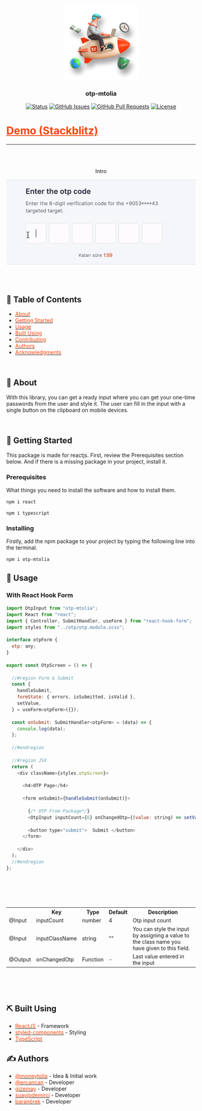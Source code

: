 <p align="center">
  <a href="" rel="noopener">
 <img width=200px height=200px src="./brand.png" alt="Project logo"></a>
</p>

<h3 align="center">otp-mtolia</h3>

<div align="center">

[![Status](https://img.shields.io/badge/status-active-success.svg)]()
[![GitHub Issues](https://img.shields.io/github/issues/gizemay96/otp.svg)](https://github.com/gizemay96/otp/issues)
[![GitHub Pull Requests](https://img.shields.io/github/issues-pr/gizemay96/otp.svg)](https://github.com/gizemay96/otp/pulls)
[![License](https://img.shields.io/badge/license-MIT-blue.svg)](/LICENSE)

</div>

<h1> <a style="color: #ff4308" target="_blank" href="https://stackblitz.com/edit/stackblitz-starters-vzx3e7?description=React%20%20%20TypeScript%20starter%20project&file=src%2FApp.tsx,src%2Fstyle.css,src%2Findex.tsx&title=React%20Starter" >Demo (Stackblitz) </a> </h1>

---

<br>
<br>

<p align="center"> Intro </p>

<p align="center">
  <img src="./otp.gif" alt="Gif Başlığı">
</p>

<br>
<br>

## 📝 Table of Contents

- [<span style="color:#ff4308">About</span>](#about)
- [<span style="color:#ff4308">Getting Started</span>](#getting_started)
- [<span style="color:#ff4308">Usage</span>](#usage)
- [<span style="color:#ff4308">Built Using</span>](#built_using)
- [<span style="color:#ff4308">Contributing</span>](../CONTRIBUTING.md)
- [<span style="color:#ff4308">Authors</span>](#authors)
- [<span style="color:#ff4308">Acknowledgments</span>](#acknowledgement)

<br>

## 🧐 About <a name = "about"></a>

With this library, you can get a ready input where you can get your one-time passwords from the user and style it. The user can fill in the input with a single button on the clipboard on mobile devices.

<br>

## 🏁 Getting Started <a name = "getting_started"></a>

This package is made for reactjs. First, review the Prerequisites section below. And if there is a missing package in your project, install it.

### Prerequisites

What things you need to install the software and how to install them.

```
npm i react
```

```
npm i typescript
```

### Installing

Firstly, add the npm package to your project by typing the following line into the terminal.


```
npm i otp-mtolia
```


## 🎈 Usage <a name="usage"></a>

### With React Hook Form
```javascript
import OtpInput from "otp-mtolia";
import React from "react";
import { Controller, SubmitHandler, useForm } from "react-hook-form";
import styles from "../otp/otp.module.scss";

interface otpForm {
  otp: any;
}

export const OtpScreen = () => {

  //#region Form & Submit
  const {
    handleSubmit,
    formState: { errors, isSubmitted, isValid },
    setValue,
  } = useForm<otpForm>({});

  const onSubmit: SubmitHandler<otpForm> = (data) => {
    console.log(data);
  };

  //#endregion

  //#region JSX
  return (
    <div className={styles.otpScreen}>

      <h4>OTP Page</h4>

      <form onSubmit={handleSubmit(onSubmit)}>

        {/* OTP From Package*/}
        <OtpInput inputCount={6} onChangedOtp={(value: string) => setValue('otp', value)} inputClassName={styles.otpInput} />

        <button type="submit">  Submit </button>
      </form>
      
    </div>
  );
  //#endregion
};

```
<br>
<br>
<br>
<br>

<table>
<tr>
<th></th>
<th>Key</th>
<th>Type</th>
<th>Default</th>
<th>Description</th>
</tr>

<tr>
<td>@Input</td>
<td>inputCount</td>
<td>number</td>
<td>4</td>
<td>Otp input count</td>
</tr>

<tr>
<td>@Input</td>
<td>inputClassName</td>
<td>string</td>
<td>""</td>
<td>You can style the input by assigning a value to the class name you have given to this field.</td>
</tr>

<tr>
<td>@Output</td>
<td>onChangedOtp</td>
<td>Function</td>
<td>-</td>
<td>Last value entered in the input</td>
</tr>

</table>

<br>
<br>
<br>

## ⛏️ Built Using <a name = "built_using"></a>

- [<span style="color:#ff4308">ReactJS</span>](https://react.dev/) - Framework
- [<span style="color:#ff4308">styled-components</span>](https://www.npmjs.com/package/styled-components) - Styling
- [<span style="color:#ff4308">TypeScript</span>](https://www.npmjs.com/package/typescript)

## ✍️ Authors <a name = "authors"></a>

- [<span style="color:#ff4308">@moneytolia</span>](https://github.com/moneytolia) - Idea & Initial work
- [<span style="color:#ff4308">@ercancan</span>](https://github.com/lErcanl) - Developer
- [<span style="color:#ff4308">gizemay</span>](https://github.com/gizemay96) - Developer
- [<span style="color:#ff4308">suayipdemirci</span>](https://github.com/kylelobo) - Developer
- [<span style="color:#ff4308">baranörek</span>](https://github.com/kylelobo) - Developer